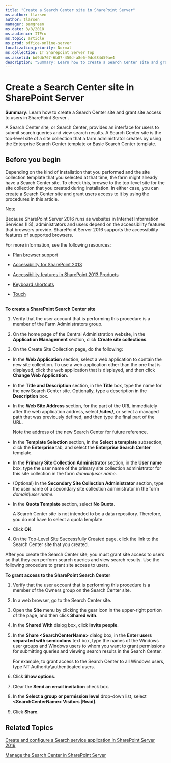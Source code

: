 ```yaml
---
title: "Create a Search Center site in SharePoint Server"
ms.author: tlarsen
author: tlarsen
manager: pamgreen
ms.date: 3/8/2018
ms.audience: ITPro
ms.topic: article
ms.prod: office-online-server
localization_priority: Normal
ms.collection: IT_Sharepoint_Server_Top
ms.assetid: bd9db767-6b87-450d-a8e6-9dc684d59ae4
description: "Summary: Learn how to create a Search Center site and grant site access to users in SharePoint Server ."
---
```


# Create a Search Center site in SharePoint Server

 **Summary:** Learn how to create a Search Center site and grant site access to users in SharePoint Server . 
  
A Search Center site, or Search Center, provides an interface for users to submit search queries and view search results. A Search Center site is the top-level site of a site collection that a farm administrator creates by using the Enterprise Search Center template or Basic Search Center template.
  
## Before you begin
<a name="begin"> </a>

Depending on the kind of installation that you performed and the site collection template that you selected at that time, the farm might already have a Search Center site. To check this, browse to the top-level site for the site collection that you created during installation. In either case, you can create a Search Center site and grant users access to it by using the procedures in this article.
  
> [!NOTE]
> Because SharePoint Server 2016 runs as websites in Internet Information Services (IIS), administrators and users depend on the accessibility features that browsers provide. SharePoint Server 2016 supports the accessibility features of supported browsers. 
  
For more information, see the following resources:
  
- [Plan browser support](https://go.microsoft.com/fwlink/p/?LinkId=246502)
    
- [Accessibility for SharePoint 2013](http://technet.microsoft.com/library/94ad4316-1077-400a-b17e-a2085a5a7312%28Office.14%29.aspx)
    
- [Accessibility features in SharePoint 2013 Products](https://go.microsoft.com/fwlink/p/?LinkId=246501)
    
- [Keyboard shortcuts](https://go.microsoft.com/fwlink/p/?LinkID=246504)
    
- [Touch](https://go.microsoft.com/fwlink/p/?LinkId=246506)
    
## 
<a name="begin"> </a>

 **To create a SharePoint Search Center site**
  
1. Verify that the user account that is performing this procedure is a member of the Farm Administrators group.
    
2. On the home page of the Central Administration website, in the **Application Management** section, click **Create site collections**.
    
3. On the Create Site Collection page, do the following:
    
  - In the **Web Application** section, select a web application to contain the new site collection. To use a web application other than the one that is displayed, click the web application that is displayed, and then click **Change Web Application**.
    
  - In the **Title and Description** section, in the **Title** box, type the name for the new Search Center site. Optionally, type a description in the **Description** box. 
    
  - In the **Web Site Address** section, for the part of the URL immediately after the web application address, select **/sites/**, or select a managed path that was previously defined, and then type the final part of the URL.
    
    Note the address of the new Search Center for future reference.
    
  - In the **Template Selection** section, in the **Select a template** subsection, click the **Enterprise** tab, and select the **Enterprise Search Center** template. 
    
  - In the **Primary Site Collection Administrator** section, in the **User name** box, type the user name of the primary site collection administrator for this site collection in the form  _domain\user name_.
    
  - (Optional) In the **Secondary Site Collection Administrator** section, type the user name of a secondary site collection administrator in the form  _domain\user name_.
    
  - In the **Quota Template** section, select **No Quota**.
    
    A Search Center site is not intended to be a data repository. Therefore, you do not have to select a quota template.
    
  - Click **OK**.
    
4. On the Top-Level Site Successfully Created page, click the link to the Search Center site that you created.
    
After you create the Search Center site, you must grant site access to users so that they can perform search queries and view search results. Use the following procedure to grant site access to users.
  
 **To grant access to the SharePoint Search Center**
  
1. Verify that the user account that is performing this procedure is a member of the Owners group on the Search Center site.
    
2. In a web browser, go to the Search Center site.
    
3. Open the **Site** menu by clicking the gear icon in the upper-right portion of the page, and then click **Shared with**.
    
4. In the **Shared With** dialog box, click **Invite people**.
    
5. In the **Share \<SearchCenterName\>** dialog box, in the **Enter users separated with semicolons** text box, type the names of the Windows user groups and Windows users to whom you want to grant permissions for submitting queries and viewing search results in the Search Center. 
    
    For example, to grant access to the Search Center to all Windows users, type NT Authority\authenticated users.
    
6. Click **Show options**.
    
7. Clear the **Send an email invitation** check box. 
    
8. In the **Select a group or permission level** drop-down list, select **\<SearchCenterName\> Visitors [Read]**.
    
9. Click **Share**.
    
## Related Topics
<a name="begin"> </a>

[Create and configure a Search service application in SharePoint Server 2016](create-and-configure-a-search-service-application.md)
  
[Manage the Search Center in SharePoint Server](manage-the-search-center-in-sharepoint-server.md)
  

